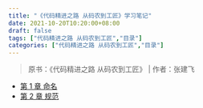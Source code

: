 ```yaml
---
title: "《代码精进之路 从码农到工匠》学习笔记"
date: 2021-10-20T10:20:00+08:00
draft: false
tags: ["代码精进之路 从码农到工匠","目录"]
categories: ["代码精进之路 从码农到工匠","目录"]
---
```


> 原书：《代码精进之路 从码农到工匠》 | 作者：张建飞

- [第 1 章 命名](../1)
- [第 2 章 规范](../2)
